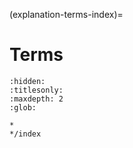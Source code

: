 (explanation-terms-index)=
# Terms

```{toctree}
:hidden:
:titlesonly:
:maxdepth: 2
:glob:

*
*/index
